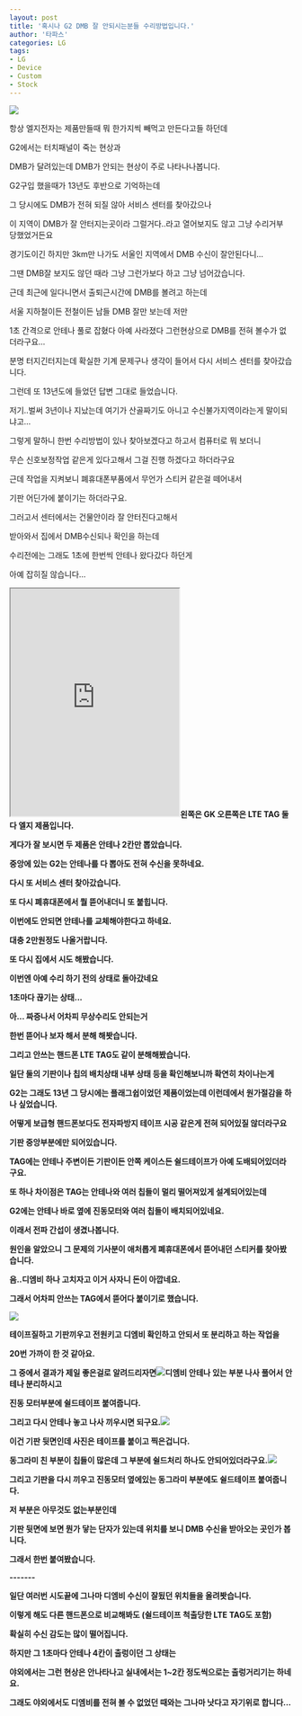 ```yaml
---
layout: post
title: '혹시나 G2 DMB 잘 안되시는분들 수리방법입니다.'
author: '타파스'
categories: LG
tags:
- LG
- Device
- Custom
- Stock
---
```



<script> location.href='https://cafe.naver.com/develoid/632122' ; </script>

<p><img src="https://cafeptthumb-phinf.pstatic.net/20151002_260/hsb9504_1443716027865R7a28_JPEG/%B8%AE%B4%BA%BE%F3%B0%D4%BD%C3%C6%C7%BE%E7%BD%C4_%C0%CF%B9%DD.jpg?type=w740"><p>항상 엘지전자는 제품만들때 뭐 한가지씩 빼먹고 만든다고들 하던데</p><p>G2에서는 터치패널이 죽는 현상과</p><p>DMB가 달려있는데 DMB가 안되는 현상이 주로 나타나나봅니다.</p><p>G2구입 했을때가 13년도 후반으로 기억하는데</p><p>그 당시에도 DMB가 전혀 되질 않아 서비스 센터를 찾아갔으나</p><p>이 지역이 DMB가 잘 안터지는곳이라 그럴거다..라고 열어보지도 않고 그냥 수리거부 당했었거든요</p><p>경기도이긴 하지만 3km만 나가도 서울인 지역에서 DMB 수신이 잘안된다니...</p><p>그땐 DMB잘 보지도 않던 때라 그냥 그런가보다 하고 그냥 넘어갔습니다.</p><p>근데 최근에 일다니면서 출퇴근시간에 DMB를 볼려고 하는데</p><p>서울 지하철이든 전철이든 남들 DMB 잘만 보는데 저만</p><p>1초 간격으로 안테나 풀로 잡혔다 아예 사라졌다 그런현상으로 DMB를 전혀 볼수가 없더라구요...</p><p>분명 터지긴터지는데 확실한 기계 문제구나 생각이 들어서 다시 서비스 센터를 찾아갔습니다.</p><p>그런데 또 13년도에 들었던 답변 그대로 들었습니다.</p><p>저기..벌써 3년이나 지났는데 여기가 산골짜기도 아니고 수신불가지역이라는게 말이되냐고...</p><p>그렇게 말하니 한번 수리방법이 있나 찾아보겠다고 하고서 컴퓨터로 뭐 보더니&nbsp;</p><p>무슨 신호보정작업 같은게 있다고해서 그걸 진행 하겠다고 하더라구요</p><p>근데 작업을 지켜보니 폐휴대폰부품에서 무언가 스티커 같은걸 떼어내서</p><p>기판 어딘가에 붙이기는 하더라구요.</p><p>그러고서 센터에서는 건물안이라 잘 안터진다고해서</p><p>받아와서 집에서 DMB수신되나 확인을 하는데</p><p>수리전에는 그래도 1초에 한번씩 안테나 왔다갔다 하던게</p><p>아예 잡히질 않습니다...</p><p><iframe frame scrolling="no" name="mplayer" title="플레이어"  height="405" src="https://serviceapi.nmv.naver.com/view/ugcPlayer.nhn?vid=1CF2485FD8FF277C1672909DE1F3D56A1DE7&amp;inKey=V124aa1c0e55f7994dac48379d9bf0c21bb7cd1f108a1966c9b61b5e6346c459ee7568379d9bf0c21bb7c&amp;wmode=opaque&amp;hasLink=0&amp;autoPlay=false&amp;beginTime=0" allowfullscreen="allowfullscreen"></iframe><b><b>왼쪽은 GK 오른쪽은 LTE TAG 둘 다 엘지 제품입니다.</p><p>게다가 잘 보시면 두 제품은 안테나 2칸만 뽑았습니다.</p><p>중앙에 있는 G2는 안테나를 다 뽑아도 전혀 수신을 못하네요.</p><p>다시 또 서비스 센터 찾아갔습니다.</p><p>또 다시 폐휴대폰에서 뭘 뜯어내더니 또 붙힙니다.</p><p>이번에도 안되면 안테나를 교체해야한다고 하네요.</p><p>대충 2만원정도 나올거랍니다.</p><p>또 다시 집에서 시도 해봤습니다.</p><p>이번엔 아예 수리 하기 전의 상태로 돌아갔네요</p><p>1초마다 끊기는 상태...</p><p>아... 짜증나서 어차피 무상수리도 안되는거</p><p>한번 뜯어나 보자 해서 분해 해봣습니다.</p><p>그리고 안쓰는 핸드폰 LTE TAG도 같이 분해해봤습니다.</p><p>일단 둘의 기판이나 칩의 배치상태 내부 상태 등을 확인해보니까 확연히 차이나는게</p><p>G2는 그래도 13년 그 당시에는 플래그쉽이었던 제품이었는데 이런데에서 원가절감을 하나 싶었습니다.</p><p>어떻게 보급형 핸드폰보다도 전자파방지 테이프 시공 같은게 전혀 되어있질 않더라구요</p><p>기판 중앙부분에만 되어있습니다.</p><p>TAG에는 안테나 주변이든 기판이든 안쪽 케이스든 쉴드테이프가 아예 도배되어있더라구요.</p><p>또 하나 차이점은 TAG는 안테나와 여러 칩들이 멀리 떨어져있게 설계되어있는데</p><p>G2에는 안테나 바로 옆에 진동모터와 여러 칩들이 배치되어있네요.</p><p>이래서 전파 간섭이 생겼나봅니다.</p><p>원인을 알았으니 그 문제의 기사분이 애처롭게 폐휴대폰에서 뜯어내던 스티커를 찾아봤습니다.</p><p>음..디엠비 하나 고치자고 이거 사자니 돈이 아깝네요.</p><p>그래서 어차피 안쓰는 TAG에서 뜯어다 붙이기로 했습니다.</p><p><img src="https://cafeptthumb-phinf.pstatic.net/20160529_82/anstjd44nav_1464454732281bnw3D_JPEG/emi.JPG?type=w740"></p><p>테이프질하고 기판끼우고 전원키고 디엠비 확인하고 안되서 또 분리하고 하는 작업을</p><p>20번 가까이 한 것 같아요.</p><p>그 중에서 결과가 제일 좋은걸로 알려드리자면<b><b><img src="https://cafeptthumb-phinf.pstatic.net/20160529_123/anstjd44nav_1464454732614khacg_JPEG/DPP_163.JPG?type=w740"><b><b><b>디엠비 안테나 있는 부분 나사 풀어서 안테나 분리하시고</p><p>진동 모터부분에 쉴드테이프 붙여줍니다.</p><p>그리고 다시 안테나 놓고 나사 끼우시면 되구요.<b><b><b><img src="https://cafeptthumb-phinf.pstatic.net/20160529_63/anstjd44nav_1464454732898Gw2VE_JPEG/DPP_164.JPG?type=w740"><b><b><b></p><p>이건 기판 뒷면인데 사진은 테이프를 붙이고 찍은겁니다.</p><p>동그라미 친 부분이 칩들이 많은데 그 부분에 쉴드처리 하나도 안되어있더라구요.<b><b><b><b><img src="https://cafeptthumb-phinf.pstatic.net/20160529_38/anstjd44nav_1464454733152MEyYP_JPEG/DPP_165.JPG?type=w740"><b></p><p>그리고 기판을 다시 끼우고 진동모터 옆에있는 동그라미 부분에도 쉴드테이프 붙여줍니다.</p><p>저 부분은 아무것도 없는부분인데</p><p>기판 뒷면에 보면 뭔가 닿는 단자가 있는데 위치를 보니 DMB 수신을 받아오는 곳인가 봅니다.</p><p>그래서 한번 붙여봤습니다.</p><p>-------</p><p>일단 여러번 시도끝에 그나마 디엠비 수신이 잘됬던 위치들을 올려봣습니다.</p><p>이렇게 해도 다른 핸드폰으로 비교해봐도&nbsp;(쉴드테이프 척출당한 LTE TAG도 포함)</p><p>확실히 수신 감도는 많이 떨어집니다.</p><p>하지만 그 1초마다 안테나 4칸이 출렁이던 그 상태는</p><p>야외에서는 그런 현상은 안나타나고 실내에서는 1~2칸 정도씩으로는 출렁거리기는 하네요.</p><p>그래도 야외에서도 디엠비를 전혀 볼 수 없었던 때와는 그나마 낫다고 자기위로 합니다...</p>
